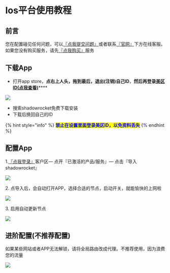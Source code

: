 # Ios平台使用教程

## 前言

您在配置碰见任何问题，可以[『点我提交问题』](https://www.lengjiao.me/submitticket.php)或者联系[『官网』](https://www.lengjiao.me)下方在线客服。如果您没有购买服务，请先[『点我购买』](https://www.lengjiao.me/cart.php)服务

## 下载App

* 打开app store，**点右上人头，拖到最后，退出(注销)自己ID**，**然后再登录**[**美区ID(点我查看)**](https://www.lengjiao.me/index.php?rp=/knowledgebase/2/ID.html)****

![](https://cdn.jsdelivr.net/gh/LengJiaoSupport/LengJiaoSupport/2v/DocsPictures/i00.png)

* 搜索shadowrocket免费下载安装
* 下载后换回自己的ID

{% hint style="info" %}
<mark style="color:blue;">**禁止在设置里面登录美区ID，以免资料丢失**</mark>
{% endhint %}

## 配置App

1.[『点我登录』](https://www.lengjiao.me/clientarea.php)客户区— 点开『已激活的产品/服务』— 点击『导入shadowrocket』

![](https://cdn.jsdelivr.net/gh/LengJiaoSupport/LengJiaoSupport/2v/DocsPictures/i01.png)

2\. 点导入后，会自动打开APP，选择合适的节点，启动开关，就能愉快的上网啦

![](https://cdn.jsdelivr.net/gh/LengJiaoSupport/LengJiaoSupport/2v/DocsPictures/i02.png)

3\. 启用自动更新节点

![](https://cdn.jsdelivr.net/gh/LengJiaoSupport/LengJiaoSupport/2v/DocsPictures/i03.png)

## 进阶配置(不推荐配置)

如果某些网站或者APP无法解锁，请将全局路由改成代理。不推荐使用，因为浪费您的流量

![](https://cdn.jsdelivr.net/gh/LengJiaoSupport/LengJiaoSupport/2v/DocsPictures/i04.png)
